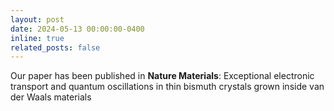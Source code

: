 ```yaml
---
layout: post
date: 2024-05-13 00:00:00-0400
inline: true
related_posts: false
---
```


Our paper has been published in <b>Nature Materials</b>: Exceptional electronic transport and quantum oscillations in thin bismuth crystals grown inside van der Waals materials
